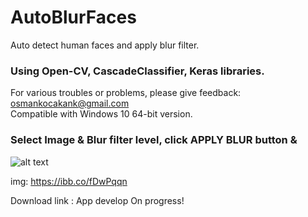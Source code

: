 # AutoBlurFaces
Auto detect human faces and apply blur filter.

### Using Open-CV, CascadeClassifier, Keras libraries.

For various troubles or problems, please give feedback: osmankocakank@gmail.com<br />
Compatible with Windows 10 64-bit version.<br />


### Select Image & Blur filter level, click APPLY BLUR button &amp;
![alt text](https://i.ibb.co/fDwPqqn/aiautoblur.pn)

img: https://ibb.co/fDwPqqn

Download link : App develop On progress!
